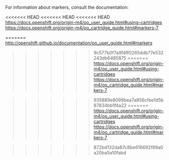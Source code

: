 For information about markers, consult the documentation:

<<<<<<< HEAD
<<<<<<< HEAD
<<<<<<< HEAD
https://docs.openshift.org/origin-m4/oo_user_guide.html#using-cartridges
https://docs.openshift.org/origin-m4/oo_cartridge_guide.html#markers-7

=======
http://openshift.github.io/documentation/oo_user_guide.html#markers
>>>>>>> 9c577b0f7a9f4ff0265ddb77e532243db6485875
=======
https://docs.openshift.org/origin-m4/oo_user_guide.html#using-cartridges
https://docs.openshift.org/origin-m4/oo_cartridge_guide.html#markers-7

>>>>>>> 935889e8099bea7a856cfee1d5b87834bb1f4a22
=======
https://docs.openshift.org/origin-m4/oo_user_guide.html#using-cartridges
https://docs.openshift.org/origin-m4/oo_cartridge_guide.html#markers-7

>>>>>>> 872bd132da87c8be616692f89a0a20ba5a10fabd
